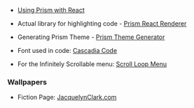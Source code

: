 - [Using Prism with React](https://betterstack.dev/blog/code-highlighting-in-react-using-prismjs/)

- Actual library for highlighting code - [Prism React Renderer](https://github.com/FormidableLabs/prism-react-renderer)

- Generating Prism Theme - [Prism Theme Generator](http://k88hudson.github.io/syntax-highlighting-theme-generator/www/)

- Font used in code: [Cascadia Code](https://github.com/microsoft/cascadia-code)

- For the Infinitely Scrollable menu: [Scroll Loop Menu](https://github.com/codrops/ScrollLoopMenu/)

### Wallpapers

- Fiction Page: [JacquelynClark.com](https://www.jacquelynclark.com/2015/09/21/abstract-art-desktop-wallpaper/)
